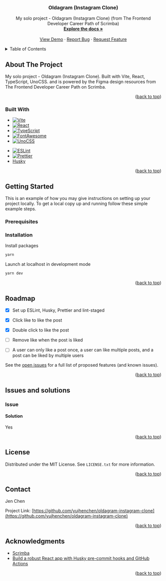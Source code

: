 <a name="readme-top"></a>

<!-- PROJECT SHIELDS -->
<!--
*** I'm using markdown "reference style" links for readability.
*** Reference links are enclosed in brackets [ ] instead of parentheses ( ).
*** See the bottom of this document for the declaration of the reference variables
*** for contributors-url, forks-url, etc. This is an optional, concise syntax you may use.
*** https://www.markdownguide.org/basic-syntax/#reference-style-links
-->
<!-- [![Contributors][contributors-shield]][contributors-url]
[![Forks][forks-shield]][forks-url]
[![Stargazers][stars-shield]][stars-url]
[![Issues][issues-shield]][issues-url]
[![MIT License][license-shield]][license-url]
[![LinkedIn][linkedin-shield]][linkedin-url] -->



<!-- PROJECT LOGO -->
<br />
<div align="center">
  <!-- <a href="https://github.com/yujhenchen/oldagram-instagram-clone">
    <img src="images/logo.png" alt="Logo" width="80" height="80">
  </a> -->

<h3 align="center">Oldagram (Instagram Clone)</h3>

  <p align="center">
    My solo project - Oldagram (Instagram Clone) (from The Frontend Developer Career Path of Scrimba)
    <br />
    <a href="https://github.com/yujhenchen/oldagram-instagram-clone"><strong>Explore the docs »</strong></a>
    <br />
    <br />
    <a href="https://jen-oldagram-instagram-clone.netlify.app/" target=”_blank”>View Demo</a>
    ·
    <a href="https://github.com/yujhenchen/oldagram-instagram-clone/issues">Report Bug</a>
    ·
    <a href="https://github.com/yujhenchen/oldagram-instagram-clone/issues">Request Feature</a>
  </p>
</div>



<!-- TABLE OF CONTENTS -->
<details>
  <summary>Table of Contents</summary>
  <ol>
    <li>
      <a href="#about-the-project">About The Project</a>
      <ul>
        <li><a href="#built-with">Built With</a></li>
      </ul>
    </li>
    <li>
      <a href="#getting-started">Getting Started</a>
      <ul>
        <!-- <li><a href="#prerequisites">Prerequisites</a></li> -->
        <li><a href="#installation">Installation</a></li>
      </ul>
    </li>
    <!-- <li><a href="#usage">Usage</a></li> -->
    <li><a href="#roadmap">Roadmap</a></li>
    <!-- <li><a href="#contributing">Contributing</a></li> -->
    <li><a href="#issues-and-solutions">Issues and solutions</a></li>
    <li><a href="#license">License</a></li>
    <li><a href="#contact">Contact</a></li>
    <li><a href="#acknowledgments">Acknowledgments</a></li>
  </ol>
</details>



<!-- ABOUT THE PROJECT -->
## About The Project
<!-- [![Product Name Screen Shot][product-screenshot]](https://example.com) -->

My solo project - Oldagram (Instagram Clone). Built with Vite, React, TypeScript, UnoCSS. and is powered by the Figma design resources from The Frontend Developer Career Path on Scrimba.


<p align="right">(<a href="#readme-top">back to top</a>)</p>



### Built With

* [![Vite][Vite]][Vite-url]
* [![React][React.js]][React-url]
* [![TypeScript]][TypeScript]
* [![FontAwesome][FontAwesome]][FontAwesome-url]
* [![UnoCSS][UnoCSS]][UnoCSS-url]
<!-- * [![Firebase][Firebase]][Firebase-url] -->
* [![ESLint][ESLint]][ESLint-url]
* [![Prettier][Prettier]][Prettier-url]
* [Husky][Husky-url]

<p align="right">(<a href="#readme-top">back to top</a>)</p>



<!-- GETTING STARTED -->
## Getting Started
This is an example of how you may give instructions on setting up your project locally.
To get a local copy up and running follow these simple example steps.

### Prerequisites

<!-- This is an example of how to list things you need to use the software and how to install them.
* npm
  ```sh
  npm install npm@latest -g
  ``` -->

### Installation
Install packages
```sh
yarn
```

Launch at localhost in development mode
```sh
yarn dev
```

<p align="right">(<a href="#readme-top">back to top</a>)</p>



<!-- USAGE EXAMPLES -->
<!-- ## Usage

Use this space to show useful examples of how a project can be used. Additional screenshots, code examples and demos work well in this space. You may also link to more resources.

_For more examples, please refer to the [Documentation](https://example.com)_

<p align="right">(<a href="#readme-top">back to top</a>)</p> -->



<!-- ROADMAP -->
## Roadmap

- [x] Set up ESLint, Husky, Prettier and lint-staged
<!-- - [ ] Set up firebase
- [ ] Load posts from firebase -->
- [x] Click like to like the post
- [x] Double click to like the post
- [ ] Remove like when the post is liked
- [ ] A user can only like a post once, a user can like multiple posts, and a post can be liked by multiple users


See the [open issues](https://github.com/yujhenchen/oldagram-instagram-clone/issues) for a full list of proposed features (and known issues).


<p align="right">(<a href="#readme-top">back to top</a>)</p>



<!-- ISSUES AND SOLUTIONS -->
## Issues and solutions

### Issue

#### Solution
Yes


<p align="right">(<a href="#readme-top">back to top</a>)</p>



<!-- CONTRIBUTING -->
<!-- ## Contributing

Contributions are what make the open source community such an amazing place to learn, inspire, and create. Any contributions you make are **greatly appreciated**.

If you have a suggestion that would make this better, please fork the repo and create a pull request. You can also simply open an issue with the tag "enhancement".
Don't forget to give the project a star! Thanks again!

1. Fork the Project
2. Create your Feature Branch (`git checkout -b feature/AmazingFeature`)
3. Commit your Changes (`git commit -m 'Add some AmazingFeature'`)
4. Push to the Branch (`git push origin feature/AmazingFeature`)
5. Open a Pull Request

<p align="right">(<a href="#readme-top">back to top</a>)</p> -->



<!-- LICENSE -->
## License
Distributed under the MIT License. See `LICENSE.txt` for more information.

<p align="right">(<a href="#readme-top">back to top</a>)</p>



<!-- CONTACT -->
## Contact
<!-- Jen Chen - [@twitter_handle](https://twitter.com/twitter_handle) - email@email_client.com -->
Jen Chen

Project Link: [https://github.com/yujhenchen/oldagram-instagram-clone](https://github.com/yujhenchen/oldagram-instagram-clone)

<p align="right">(<a href="#readme-top">back to top</a>)</p>



<!-- ACKNOWLEDGMENTS -->
## Acknowledgments
* [Scrimba](https://scrimba.com/)
* [Build a robust React app with Husky pre-commit hooks and GitHub Actions](https://blog.logrocket.com/build-robust-react-app-husky-pre-commit-hooks-github-actions/)


<p align="right">(<a href="#readme-top">back to top</a>)</p>



<!-- MARKDOWN LINKS & IMAGES -->
<!-- https://www.markdownguide.org/basic-syntax/#reference-style-links -->
[contributors-shield]: https://img.shields.io/github/contributors/yujhenchen/oldagram-instagram-clone.svg?style=for-the-badge
[contributors-url]: https://github.com/yujhenchen/oldagram-instagram-clone/graphs/contributors
[forks-shield]: https://img.shields.io/github/forks/yujhenchen/oldagram-instagram-clone.svg?style=for-the-badge
[forks-url]: https://github.com/yujhenchen/oldagram-instagram-clone/network/members
[stars-shield]: https://img.shields.io/github/stars/yujhenchen/oldagram-instagram-clone.svg?style=for-the-badge
[stars-url]: https://github.com/yujhenchen/oldagram-instagram-clone/stargazers
[issues-shield]: https://img.shields.io/github/issues/yujhenchen/oldagram-instagram-clone.svg?style=for-the-badge
[issues-url]: https://github.com/yujhenchen/oldagram-instagram-clone/issues
[license-shield]: https://img.shields.io/github/license/yujhenchen/oldagram-instagram-clone.svg?style=for-the-badge
[license-url]: https://github.com/yujhenchen/oldagram-instagram-clone/blob/master/LICENSE.txt
[linkedin-shield]: https://img.shields.io/badge/-LinkedIn-black.svg?style=for-the-badge&logo=linkedin&colorB=555
[linkedin-url]: https://linkedin.com/in/linkedin_username
[product-screenshot]: images/screenshot.png
[React.js]: https://img.shields.io/badge/React-20232A?style=for-the-badge&logo=react&logoColor=61DAFB
[React-url]: https://reactjs.org/
[Vite]: https://img.shields.io/badge/vite-%23646CFF.svg?style=for-the-badge&logo=vite&logoColor=white
[Vite-url]: https://vitejs.dev/
[TypeScript]: https://img.shields.io/badge/typescript-%23007ACC.svg?style=for-the-badge&logo=typescript&logoColor=white
[FontAwesome]: https://a11ybadges.com/badge?logo=fontawesome
[FontAwesome-url]: https://fontawesome.com/
[UnoCSS]:https://img.shields.io/badge/unocss-333333.svg?style=for-the-badge&logo=unocss&logoColor=white
[UnoCSS-url]: https://unocss.dev/
<!-- [Firebase]: https://img.shields.io/badge/firebase-%23039BE5.svg?style=for-the-badge&logo=firebase
[Firebase-url]: https://firebase.google.com/ -->
[ESLint]:https://img.shields.io/badge/ESLint-4B3263?style=for-the-badge&logo=eslint&logoColor=white
[ESLint-url]:https://eslint.org/
[Prettier]: https://ziadoua.github.io/m3-Markdown-Badges/badges/Prettier/prettier1.svg
[Prettier-url]: https://prettier.io/
[Husky-url]: https://typicode.github.io/husky/